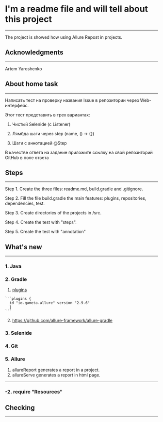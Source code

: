 # I'm a readme file and will tell about this project
___
The project is showed how using Allure Repost in projects.

## Acknowledgments
___
Artem Yaroshenko

## About home task
___
Написать тест на проверку названия Issue в репозитории через Web-интерфейс.

Этот тест представить в трех вариантах:

1. Чистый Selenide (с Listener)

2. Лямбда шаги через step (name, () -> {})

3. Шаги с аннотацией @Step

В качестве ответа на задание приложите ссылку на свой репозиторий GitHub в поле ответа

## Steps
___
Step 1. Create the three files: readme.md, build.gradle and .gitignore.

Step 2. Fill the file build.gradle the main features: plugins, repositories, dependencies, test.

Step 3. Create directories of the projects in /src.

Step 4. Create the test with "steps".

Step 5. Create the test with "annotation"


## What's new
___
### 1. Java
### 2. Gradle
   1. [plugins](https://plugins.gradle.org/plugin/io.qameta.allure)

    ```plugins {
      id "io.qameta.allure" version "2.9.6"
      }
    ```  
   2. https://github.com/allure-framework/allure-gradle

### 3. Selenide
### 4. Git
### 5. Allure
  1. allureReport generates a report in a project.
  2. allureServe generates a report in html page.
            
___
### -2. require "Resources"



## Checking
___


